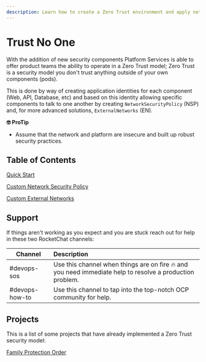 ```yaml
---
description: Learn how to create a Zero Trust environment and apply network security best practices.
---
```


# Trust No One

With the addition of new security components Platform Services is able to offer product teams the ability to operate in a Zero Trust model; Zero Trust is a security model you don't trust anything outside of your own components (pods).

This is done by way of creating application identities for each component (Web, API, Database, etc) and based on this identity allowing specific components to talk to one another by creating `NetworkSecurityPolicy` (NSP) and, for more advanced solutions, `ExternalNetworks` (EN).

**🤓 ProTip**

* Assume that the network and platform are insecure and built up robust security practices.

## Table of Contents

[Quick Start](./QuickStart.md)

[Custom Network Security Policy](./CustomPolicy.md)

[Custom External Networks](./ExternalNetworks.md)

## Support

If things aren't working as you expect and you are stuck reach out for help in these two RocketChat channels:

| Channel         | Description     |
| --------------- |:----------------|
| #devops-sos     | Use this channel when things are on fire 🔥 and you need immediate help to resolve a production problem. |
| #devops-how-to  | Use this channel to tap into the top-notch OCP community for help. |

## Projects

This is a list of some projects that have already implemented a Zero Trust security model:

[Family Protection Order](https://github.com/bcgov/Family-Protection-Order)
